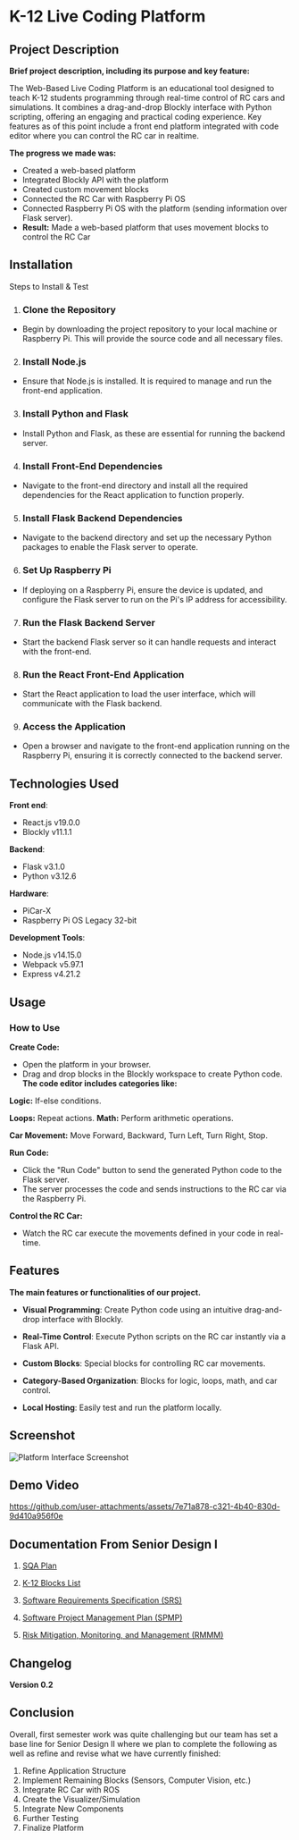 # K-12 Live Coding Platform

## Project Description

**Brief project description, including its purpose and key feature:**

The Web-Based Live Coding Platform is an educational tool designed to teach K-12 students programming through real-time control of RC cars and simulations. It combines a drag-and-drop Blockly interface with Python scripting, offering an engaging and practical coding experience. Key features as of this point  include a front end platform integrated with code editor where you can control the RC car in realtime. 

**The progress we made was:**

- Created a web-based platform 
- Integrated Blockly API with the platform
- Created custom movement blocks 
- Connected the RC Car with Raspberry Pi OS
- Connected Raspberry Pi OS with the platform (sending information over Flask server).
- **Result:** Made a web-based platform that uses movement blocks to control the RC Car


## Installation
Steps to Install & Test
1. ### Clone the Repository
- Begin by downloading the project repository to your local machine or Raspberry Pi. This will provide the source code and all necessary files.
2. ### Install Node.js
- Ensure that Node.js is installed. It is required to manage and run the front-end application.
3. ### Install Python and Flask
- Install Python and Flask, as these are essential for running the backend server.
4. ### Install Front-End Dependencies
- Navigate to the front-end directory and install all the required dependencies for the React application to function properly.
5. ### Install Flask Backend Dependencies
- Navigate to the backend directory and set up the necessary Python packages to enable the Flask server to operate.
6. ### Set Up Raspberry Pi
- If deploying on a Raspberry Pi, ensure the device is updated, and configure the Flask server to run on the Pi's IP address for accessibility.
7. ### Run the Flask Backend Server
- Start the backend Flask server so it can handle requests and interact with the front-end.
8. ### Run the React Front-End Application
- Start the React application to load the user interface, which will communicate with the Flask backend.
9. ### Access the Application
- Open a browser and navigate to the front-end application running on the Raspberry Pi, ensuring it is correctly connected to the backend server.

## Technologies Used
**Front end**:
- React.js v19.0.0
- ⁠Blockly v11.1.1

**Backend**:
- Flask v3.1.0
- ⁠Python v3.12.6

**Hardware**:
- PiCar-X
- ⁠Raspberry Pi OS Legacy 32-bit

**Development Tools**:
- Node.js v14.15.0
- ⁠Webpack v5.97.1
- ⁠Express v4.21.2

## Usage

### How to Use

**Create Code:**
- Open the platform in your browser.
- Drag and drop blocks in the Blockly workspace to create Python code.
**The code editor includes categories like:**
  
**Logic:** If-else conditions.

**Loops:** Repeat actions.
**Math:** Perform arithmetic operations.

**Car Movement:** Move Forward, Backward, Turn Left, Turn Right, Stop.

**Run Code:**
- Click the "Run Code" button to send the generated Python code to the Flask server.
- The server processes the code and sends instructions to the RC car via the Raspberry Pi.

**Control the RC Car:**
- Watch the RC car execute the movements defined in your code in real-time.

## Features

**The main features or functionalities of our project.**

- **Visual Programming**: Create Python code using an intuitive drag-and-drop interface with Blockly.

- **Real-Time Control**: Execute Python scripts on the RC car instantly via a Flask API.

- **Custom Blocks**: Special blocks for controlling RC car movements.

- **Category-Based Organization**: Blocks for logic, loops, math, and car control.

- **Local Hosting**: Easily test and run the platform locally.


## Screenshot

![Platform Interface Screenshot](https://github.com/user-attachments/assets/eef22c7a-f143-4725-888a-1d7c60647107)

## Demo Video


https://github.com/user-attachments/assets/7e71a878-c321-4b40-830d-9d410a956f0e



## Documentation From Senior Design I

1. [SQA Plan](https://docs.google.com/document/d/10VSIBge3jp_1O6qlHli2nbiXznSrQyXXmpuoUh4KCGk/edit?usp=drive_link)

2. [K-12 Blocks List](https://docs.google.com/document/d/1lTXckXr_k3-9LYat7_OhP_rdyHS0geJ8/edit?usp=drive_link&ouid=117648668558653070027&rtpof=true&sd=true)

3. [Software Requirements Specification (SRS)](https://docs.google.com/document/d/13Q2qdWbrFOqqD4gFirgDqZQFQpCpz5o35lUNYgRbqWs/edit?usp=drive_link)

4. [Software Project Management Plan (SPMP)](https://docs.google.com/document/d/1uEOE-I0l9TacWmw7WhTMALpDqo2SxQW0epydKJARtX8/edit?usp=drive_link)

5. [Risk Mitigation, Monitoring, and Management (RMMM)](https://docs.google.com/document/d/17NF7K1Gata7I9L2Bv2pfiuCZM_FSyD7eNnVhHtbrzHo/edit?usp=drive_link)


## Changelog

**Version 0.2**

## Conclusion
Overall, first semester work was quite challenging but our team has set a base line for Senior Design II where we plan to complete the following as well as refine and revise what we have currently finished: 

1. Refine Application Structure
2. Implement Remaining Blocks (Sensors, Computer Vision, etc.)
3. Integrate RC Car with ROS
4. Create the Visualizer/Simulation
5. Integrate New Components
6. Further Testing
7. Finalize Platform
